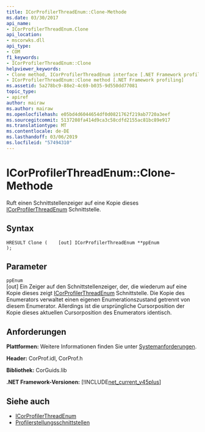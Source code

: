 ```yaml
---
title: ICorProfilerThreadEnum::Clone-Methode
ms.date: 03/30/2017
api_name:
- ICorProfilerThreadEnum.Clone
api_location:
- mscorwks.dll
api_type:
- COM
f1_keywords:
- ICorProfilerThreadEnum::Clone
helpviewer_keywords:
- Clone method, ICorProfilerThreadEnum interface [.NET Framework profiling]
- ICorProfilerThreadEnum::Clone method [.NET Framework profiling]
ms.assetid: 5a278bc9-88e2-4c69-b035-9d550dd77081
topic_type:
- apiref
author: mairaw
ms.author: mairaw
ms.openlocfilehash: e05bd4d6044654df0d0821762f219ab7720a3eef
ms.sourcegitcommit: 5137208fa414d9ca3c58cdfd2155ac81bc89e917
ms.translationtype: MT
ms.contentlocale: de-DE
ms.lasthandoff: 03/06/2019
ms.locfileid: "57494310"
---
```

# <a name="icorprofilerthreadenumclone-method"></a>ICorProfilerThreadEnum::Clone-Methode
Ruft einen Schnittstellenzeiger auf eine Kopie dieses [ICorProfilerThreadEnum](../../../../docs/framework/unmanaged-api/profiling/icorprofilerthreadenum-interface.md) Schnittstelle.  
  
## <a name="syntax"></a>Syntax  
  
```  
HRESULT Clone (    [out] ICorProfilerThreadEnum **ppEnum  
);  
```  
  
## <a name="parameters"></a>Parameter  
 `ppEnum`  
 [out] Ein Zeiger auf den Schnittstellenzeiger, der, die wiederum auf eine Kopie dieses zeigt [ICorProfilerThreadEnum](../../../../docs/framework/unmanaged-api/profiling/icorprofilerthreadenum-interface.md) Schnittstelle. Die Kopie des Enumerators verwaltet einen eigenen Enumerationszustand getrennt von diesem Enumerator. Allerdings ist die ursprüngliche Cursorposition der Kopie dieses aktuellen Cursorposition des Enumerators identisch.  
  
## <a name="requirements"></a>Anforderungen  
 **Plattformen:** Weitere Informationen finden Sie unter [Systemanforderungen](../../../../docs/framework/get-started/system-requirements.md).  
  
 **Header:** CorProf.idl, CorProf.h  
  
 **Bibliothek:** CorGuids.lib  
  
 **.NET Framework-Versionen:** [!INCLUDE[net_current_v45plus](../../../../includes/net-current-v45plus-md.md)]  
  
## <a name="see-also"></a>Siehe auch
- [ICorProfilerThreadEnum](../../../../docs/framework/unmanaged-api/profiling/icorprofilerthreadenum-interface.md)
- [Profilerstellungsschnittstellen](../../../../docs/framework/unmanaged-api/profiling/profiling-interfaces.md)
